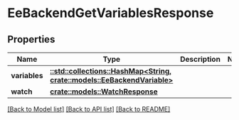 # EeBackendGetVariablesResponse

## Properties

Name | Type | Description | Notes
------------ | ------------- | ------------- | -------------
**variables** | [**::std::collections::HashMap<String, crate::models::EeBackendVariable>**](EeBackendVariable.md) |  | 
**watch** | [**crate::models::WatchResponse**](WatchResponse.md) |  | 

[[Back to Model list]](../README.md#documentation-for-models) [[Back to API list]](../README.md#documentation-for-api-endpoints) [[Back to README]](../README.md)


